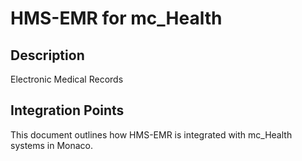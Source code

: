 # HMS-EMR for mc_Health

## Description

Electronic Medical Records

## Integration Points

This document outlines how HMS-EMR is integrated with mc_Health systems in Monaco.
